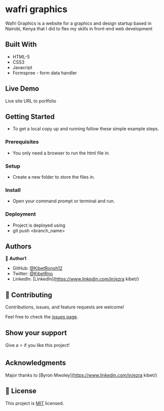 # wafri graphics
Wafri Graphics is a website for a graphics and design startup based in Nairobi, Kenya that I did to flex my skills in front-end web development

## Built With

- HTML-5
- CSS3
- Javacript
- Formspree - form data handler

## Live Demo
Live site URL to portfolio


## Getting Started


- To get a local copy up and running follow these simple example steps.

### Prerequisites

- You only need a browser to run the html file in.

### Setup

- Create a new folder to store the files in.

### Install

- Open your command prompt or terminal and run.


### Deployment

- Project is deployed using
- git push <branch_name>



## Authors

👤 **Author1**

- GitHub: [@KibetRonoh12 ](https://github.com/KibetRonoh12)
- Twitter: [@KibetRno](https://twitter.com/KibetRno)
- LinkedIn: [LinkedIn](https://www.linkedin.com/in/ezra kibet/)


## 🤝 Contributing

Contributions, issues, and feature requests are welcome!

Feel free to check the [issues page](https://github.com/KibetRonoh12/wafrigraphics/issues).

## Show your support

Give a ⭐️ if you like this project!

## Acknowledgments
Major thanks to [Byron Mwoley](https://www.linkedin.com/in/ezra kibet/)


## 📝 License

This project is [MIT](./MIT.md) licensed.
